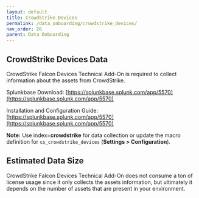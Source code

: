 ```yaml
---
layout: default
title: CrowdStrike Devices
permalink: /data_onboarding/crowdstrike_devices/
nav_order: 26
parent: Data Onboarding
---
```


## **CrowdStrike Devices Data**

CrowdStrike Falcon Devices Technical Add-On is required to collect information about the assets from CrowdStrike. 

Splunkbase Download: 
[https://splunkbase.splunk.com/app/5570](https://splunkbase.splunk.com/app/5570) 

Installation and Configuration Guide: 
[https://splunkbase.splunk.com/app/5570](https://splunkbase.splunk.com/app/5570) 

**Note:** Use index=**crowdstrike** for data collection or update the macro definition for `cs_crowdstrike_devices` (**Settings > Configuration**).

## Estimated Data Size

CrowdStrike Falcon Devices Technical Add-On does not consume a ton of license usage since it only collects the assets information, but ultimately it depends on the number of assets that are present in your environment. 